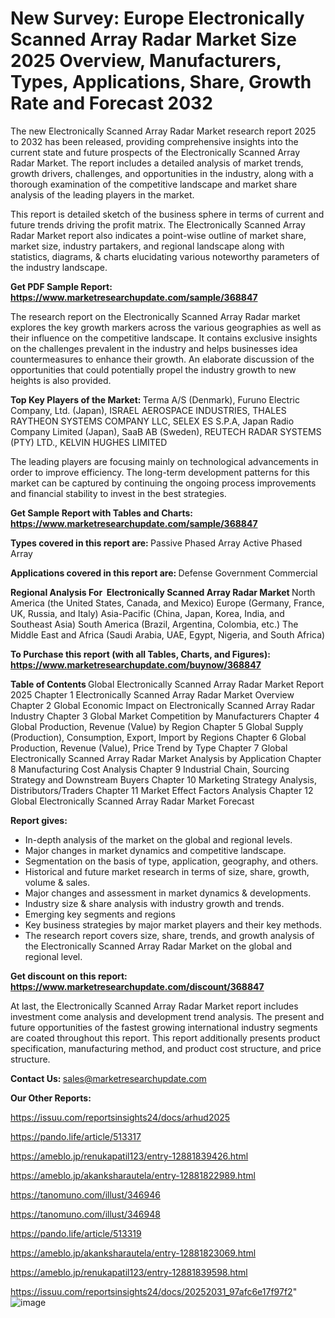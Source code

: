 # New Survey: Europe Electronically Scanned Array Radar Market Size 2025 Overview, Manufacturers, Types, Applications, Share, Growth Rate and Forecast 2032

The new Electronically Scanned Array Radar Market research report 2025 to 2032 has been released, providing comprehensive insights into the current state and future prospects of the Electronically Scanned Array Radar Market. The report includes a detailed analysis of market trends, growth drivers, challenges, and opportunities in the industry, along with a thorough examination of the competitive landscape and market share analysis of the leading players in the market.

This report is detailed sketch of the business sphere in terms of current and future trends driving the profit matrix. The Electronically Scanned Array Radar Market report also indicates a point-wise outline of market share, market size, industry partakers, and regional landscape along with statistics, diagrams, &amp; charts elucidating various noteworthy parameters of the industry landscape.

<strong><b>Get PDF Sample Report: <a href=https://www.marketresearchupdate.com/sample/368847>https://www.marketresearchupdate.com/sample/368847</a></b></strong>

The research report on the Electronically Scanned Array Radar market explores the key growth markers across the various geographies as well as their influence on the competitive landscape. It contains exclusive insights on the challenges prevalent in the industry and helps businesses idea countermeasures to enhance their growth. An elaborate discussion of the opportunities that could potentially propel the industry growth to new heights is also provided.

<strong><b>Top Key Players of the Market:
</b></strong>Terma A/S (Denmark), Furuno Electric Company, Ltd. (Japan), ISRAEL AEROSPACE INDUSTRIES, THALES RAYTHEON SYSTEMS COMPANY LLC, SELEX ES S.P.A, Japan Radio Company Limited (Japan), SaaB AB (Sweden), REUTECH RADAR SYSTEMS (PTY) LTD., KELVIN HUGHES LIMITED<strong><b>
</b></strong>

The leading players are focusing mainly on technological advancements in order to improve efficiency. The long-term development patterns for this market can be captured by continuing the ongoing process improvements and financial stability to invest in the best strategies.

<strong><b>Get Sample Report with Tables and Charts: <a href=https://www.marketresearchupdate.com/sample/368847>https://www.marketresearchupdate.com/sample/368847</a></b></strong>

<strong><b>Types covered in this report are:
</b></strong>Passive Phased Array
Active Phased Array<strong><b>
</b></strong>

<strong><b>Applications covered in this report are:
</b></strong>Defense
Government
Commercial<strong><b>
</b></strong>

<strong><b>Regional Analysis For  Electronically Scanned Array Radar Market</b></strong><strong><b>
</b></strong>North America (the United States, Canada, and Mexico)
Europe (Germany, France, UK, Russia, and Italy)
Asia-Pacific (China, Japan, Korea, India, and Southeast Asia)
South America (Brazil, Argentina, Colombia, etc.)
The Middle East and Africa (Saudi Arabia, UAE, Egypt, Nigeria, and South Africa)

<strong><b>To Purchase this report (with all Tables, Charts, and Figures): <a href=https://www.marketresearchupdate.com/buynow/368847>https://www.marketresearchupdate.com/buynow/368847</a></b></strong>

<strong><b>Table of Contents</b></strong><strong><b>
</b></strong>Global Electronically Scanned Array Radar Market Report 2025
Chapter 1 Electronically Scanned Array Radar Market Overview
Chapter 2 Global Economic Impact on Electronically Scanned Array Radar Industry
Chapter 3 Global Market Competition by Manufacturers
Chapter 4 Global Production, Revenue (Value) by Region
Chapter 5 Global Supply (Production), Consumption, Export, Import by Regions
Chapter 6 Global Production, Revenue (Value), Price Trend by Type
Chapter 7 Global Electronically Scanned Array Radar Market Analysis by Application
Chapter 8 Manufacturing Cost Analysis
Chapter 9 Industrial Chain, Sourcing Strategy and Downstream Buyers
Chapter 10 Marketing Strategy Analysis, Distributors/Traders
Chapter 11 Market Effect Factors Analysis
Chapter 12 Global Electronically Scanned Array Radar Market Forecast

<strong><b>Report gives:</b></strong>

- In-depth analysis of the market on the global and regional levels.
- Major changes in market dynamics and competitive landscape.
- Segmentation on the basis of type, application, geography, and others.
- Historical and future market research in terms of size, share, growth, volume &amp; sales.
- Major changes and assessment in market dynamics &amp; developments.
- Industry size &amp; share analysis with industry growth and trends.
- Emerging key segments and regions
- Key business strategies by major market players and their key methods.
- The research report covers size, share, trends, and growth analysis of the Electronically Scanned Array Radar Market on the global and regional level.

<strong><b>Get discount on this report: <a href=https://www.marketresearchupdate.com/discount/368847>https://www.marketresearchupdate.com/discount/368847</a></b></strong>

At last, the Electronically Scanned Array Radar Market report includes investment come analysis and development trend analysis. The present and future opportunities of the fastest growing international industry segments are coated throughout this report. This report additionally presents product specification, manufacturing method, and product cost structure, and price structure.

<strong><b>Contact Us:
</b></strong>sales@marketresearchupdate.com

<strong>Our Other Reports:</strong>

<a href=https://issuu.com/reportsinsights24/docs/arhud2025>https://issuu.com/reportsinsights24/docs/arhud2025</a>

<a href=https://pando.life/article/513317>https://pando.life/article/513317</a>

<a href=https://ameblo.jp/renukapatil123/entry-12881839426.html>https://ameblo.jp/renukapatil123/entry-12881839426.html</a>

<a href=https://ameblo.jp/akanksharautela/entry-12881822989.html>https://ameblo.jp/akanksharautela/entry-12881822989.html</a>

<a href=https://tanomuno.com/illust/346946>https://tanomuno.com/illust/346946</a>

<a href=https://tanomuno.com/illust/346948>https://tanomuno.com/illust/346948</a>

<a href=https://pando.life/article/513319>https://pando.life/article/513319</a>

<a href=https://ameblo.jp/akanksharautela/entry-12881823069.html>https://ameblo.jp/akanksharautela/entry-12881823069.html</a>

<a href=https://ameblo.jp/renukapatil123/entry-12881839598.html>https://ameblo.jp/renukapatil123/entry-12881839598.html</a>

<a href=https://issuu.com/reportsinsights24/docs/20252031_97afc6e17f97f2>https://issuu.com/reportsinsights24/docs/20252031_97afc6e17f97f2</a>"
![image](https://github.com/user-attachments/assets/078cb95d-5e4e-4a99-a3d4-f1bce63a8745)
